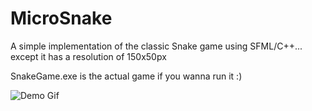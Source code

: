 # MicroSnake
A simple implementation of the classic Snake game using SFML/C++... except it has a resolution of 150x50px

SnakeGame.exe is the actual game if you wanna run it :)

![Demo Gif](https://github.com/WebG1itch/MicroSnake/edit/main/MicroSnakeDemo.gif)
